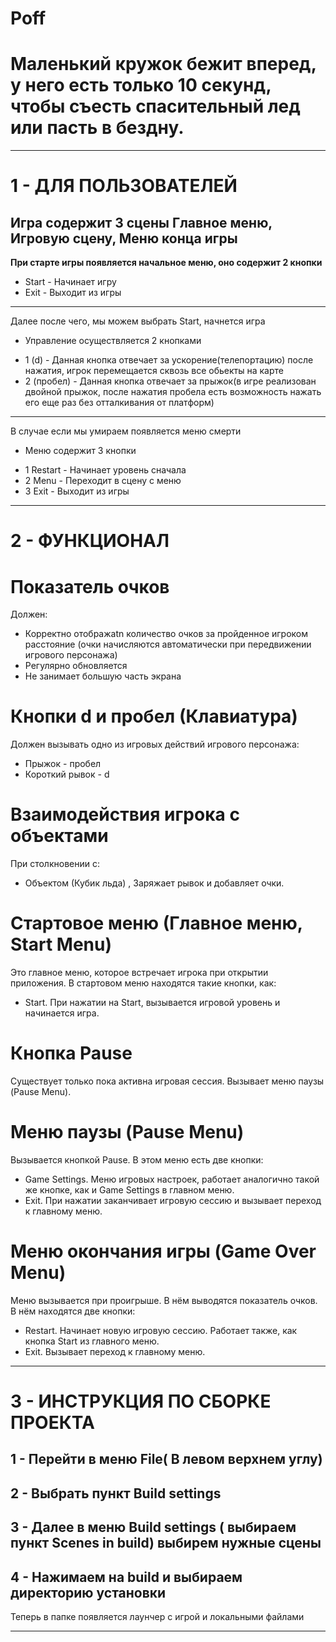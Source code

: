 # Poff
# Маленький кружок бежит вперед, у него есть только 10 секунд, чтобы съесть спасительный лед или пасть в бездну. 
***

# 1 - ДЛЯ ПОЛЬЗОВАТЕЛЕЙ 
Игра содержит 3 сцены Главное меню, Игровую сцену, Меню конца игры 
---
 **При старте игры появляется начальное меню, оно содержит 2 кнопки**
  * Start - Начинает игру 
  * Exit - Выходит из игры 
   ---
 Далее после чего, мы можем выбрать Start, начнется игра
  * Управление осуществляется 2 кнопками 
   - 1 (d) - Данная кнопка отвечает за ускорение(телепортацию) после нажатия, игрок перемещается сквозь все обьекты на карте
   - 2 (пробел) - Данная кнопка отвечает за прыжок(в игре реализован двойной прыжок, после нажатия пробела есть возможность нажать его еще раз без отталкивания от платформ)
   ---
 В случае если мы умираем появляется меню смерти 
  * Меню содержит 3 кнопки 
   - 1 Restart - Начинает уровень сначала 
   - 2 Menu - Переходит в сцену с меню
   - 3 Exit - Выходит из игры 
***

# 2 - ФУНКЦИОНАЛ

# Показатель очков  
Должен:
  * Корректно отображаtn количество очков за пройденное игроком расстояние (очки начисляются автоматически при передвижении игрового персонажа)
  * Регулярно обновляется
  * Не занимает большую часть экрана

# Кнопки d и пробел (Клавиатура)  
Должен вызывать одно из игровых действий игрового персонажа:
 - Прыжок - пробел
 - Короткий рывок - d

# Взаимодействия игрока с объектами
При столкновении с:
 - Объектом (Кубик льда) , Заряжает рывок и добавляет очки.

# Стартовое меню (Главное меню, Start Menu)
Это главное меню, которое встречает игрока при открытии приложения. В стартовом меню находятся такие кнопки, как:
 - Start. При нажатии на Start, вызывается игровой уровень и начинается игра.

# Кнопка Pause 
Существует только пока активна игровая сессия. Вызывает меню паузы (Pause Menu).

# Меню паузы (Pause Menu)
Вызывается кнопкой Pause. В этом меню есть две кнопки:
 - Game Settings. Меню игровых настроек, работает аналогично такой же кнопке, как и Game Settings в главном меню.
 - Exit. При нажатии заканчивает игровую сессию и вызывает переход к главному меню.

# Меню окончания игры (Game Over Menu)
Меню вызывается при проигрыше. В нём выводятся показатель очков. 
В нём находятся две кнопки:
 - Restart. Начинает новую игровую сессию. Работает также, как кнопка Start из главного меню.
 - Exit. Вызывает переход к главному меню.
***
 

# 3 - ИНСТРУКЦИЯ ПО СБОРКЕ ПРОЕКТА 
 1 - Перейти в меню File( В левом верхнем углу) 
 ---
 2 - Выбрать пункт Build settings 
 ---
 3 - Далее в меню Build settings ( выбираем пункт Scenes in build) выбирем нужные сцены 
 ---
 4 - Нажимаем на build и выбираем директорию установки 
 ---
 Теперь в папке появляется лаунчер с игрой и локальными файлами 
 ***
